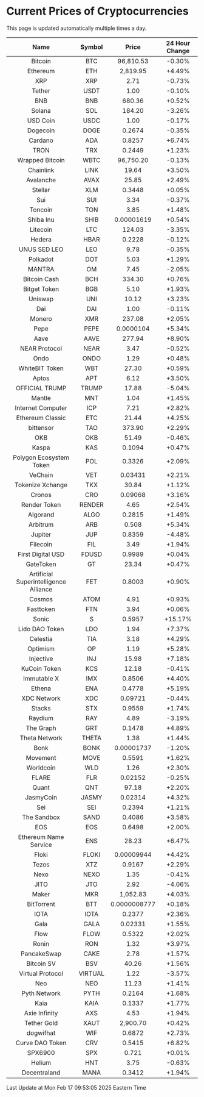 # Current Prices of Cryptocurrencies
This page is updated automatically multiple times a day.

| Name | Symbol | Price | 24 Hour Change |
| :---: |:---:| :---: | :---: |
| Bitcoin | BTC | 96,810.53 | -0.30% |
| Ethereum | ETH | 2,819.95 | +4.49% |
| XRP | XRP | 2.71 | -0.73% |
| Tether | USDT | 1.00 | -0.10% |
| BNB | BNB | 680.36 | +0.52% |
| Solana | SOL | 184.20 | -3.26% |
| USD Coin | USDC | 1.00 | -0.17% |
| Dogecoin | DOGE | 0.2674 | -0.35% |
| Cardano | ADA | 0.8257 | +6.74% |
| TRON | TRX | 0.2449 | +1.23% |
| Wrapped Bitcoin | WBTC | 96,750.20 | -0.13% |
| Chainlink | LINK | 19.64 | +3.50% |
| Avalanche | AVAX | 25.85 | +2.49% |
| Stellar | XLM | 0.3448 | +0.05% |
| Sui | SUI | 3.34 | -0.37% |
| Toncoin | TON | 3.85 | +1.48% |
| Shiba Inu | SHIB | 0.00001619 | +0.54% |
| Litecoin | LTC | 124.03 | -3.35% |
| Hedera | HBAR | 0.2228 | -0.12% |
| UNUS SED LEO | LEO | 9.78 | -0.35% |
| Polkadot | DOT | 5.03 | +1.29% |
| MANTRA | OM | 7.45 | -2.05% |
| Bitcoin Cash | BCH | 334.30 | +0.76% |
| Bitget Token | BGB | 5.10 | +1.93% |
| Uniswap | UNI | 10.12 | +3.23% |
| Dai | DAI | 1.00 | -0.11% |
| Monero | XMR | 237.08 | +2.05% |
| Pepe | PEPE | 0.0000104 | +5.34% |
| Aave | AAVE | 277.94 | +8.90% |
| NEAR Protocol | NEAR | 3.47 | -0.52% |
| Ondo | ONDO | 1.29 | +0.48% |
| WhiteBIT Token | WBT | 27.30 | +0.59% |
| Aptos | APT | 6.12 | +3.50% |
| OFFICIAL TRUMP | TRUMP | 17.88 | -5.04% |
| Mantle | MNT | 1.04 | +1.45% |
| Internet Computer | ICP | 7.21 | +2.82% |
| Ethereum Classic | ETC | 21.44 | +4.25% |
| bittensor | TAO | 373.90 | +2.29% |
| OKB | OKB | 51.49 | -0.46% |
| Kaspa | KAS | 0.1094 | +0.47% |
| Polygon Ecosystem Token | POL | 0.3326 | +2.09% |
| VeChain | VET | 0.03431 | +2.21% |
| Tokenize Xchange | TKX | 30.84 | +1.12% |
| Cronos | CRO | 0.09068 | +3.16% |
| Render Token | RENDER | 4.65 | +2.54% |
| Algorand | ALGO | 0.2815 | +1.49% |
| Arbitrum | ARB | 0.508 | +5.34% |
| Jupiter | JUP | 0.8359 | -4.48% |
| Filecoin | FIL | 3.49 | +1.94% |
| First Digital USD | FDUSD | 0.9989 | +0.04% |
| GateToken | GT | 23.34 | +0.47% |
| Artificial Superintelligence Alliance | FET | 0.8003 | +0.90% |
| Cosmos | ATOM | 4.91 | +0.93% |
| Fasttoken | FTN | 3.94 | +0.06% |
| Sonic | S | 0.5957 | +15.17% |
| Lido DAO Token | LDO | 1.94 | +7.37% |
| Celestia | TIA | 3.18 | +4.29% |
| Optimism | OP | 1.19 | +5.28% |
| Injective | INJ | 15.98 | +7.18% |
| KuCoin Token | KCS | 12.18 | -0.41% |
| Immutable X | IMX | 0.8506 | +4.40% |
| Ethena | ENA | 0.4778 | +5.19% |
| XDC Network | XDC | 0.09721 | -0.44% |
| Stacks | STX | 0.9559 | +1.74% |
| Raydium | RAY | 4.89 | -3.19% |
| The Graph | GRT | 0.1478 | +4.89% |
| Theta Network | THETA | 1.38 | +1.44% |
| Bonk | BONK | 0.00001737 | -1.20% |
| Movement | MOVE | 0.5591 | +1.62% |
| Worldcoin | WLD | 1.26 | +2.30% |
| FLARE | FLR | 0.02152 | -0.25% |
| Quant | QNT | 97.18 | +2.20% |
| JasmyCoin | JASMY | 0.02314 | +4.32% |
| Sei | SEI | 0.2394 | +1.21% |
| The Sandbox | SAND | 0.4086 | +3.58% |
| EOS | EOS | 0.6498 | +2.00% |
| Ethereum Name Service | ENS | 28.23 | +6.47% |
| Floki | FLOKI | 0.00009944 | +4.42% |
| Tezos | XTZ | 0.9167 | +2.29% |
| Nexo | NEXO | 1.35 | -0.41% |
| JITO | JTO | 2.92 | -4.06% |
| Maker | MKR | 1,052.83 | +4.03% |
| BitTorrent | BTT | 0.0000008777 | +0.18% |
| IOTA | IOTA | 0.2377 | +2.36% |
| Gala | GALA | 0.02331 | +1.55% |
| Flow | FLOW | 0.5322 | +2.02% |
| Ronin | RON | 1.32 | +3.97% |
| PancakeSwap | CAKE | 2.78 | +1.57% |
| Bitcoin SV | BSV | 40.26 | +1.56% |
| Virtual Protocol | VIRTUAL | 1.22 | -3.57% |
| Neo | NEO | 11.23 | +1.41% |
| Pyth Network | PYTH | 0.2164 | +1.68% |
| Kaia | KAIA | 0.1337 | +1.77% |
| Axie Infinity | AXS | 4.53 | +1.94% |
| Tether Gold | XAUT | 2,900.70 | +0.42% |
| dogwifhat | WIF | 0.6872 | +2.73% |
| Curve DAO Token | CRV | 0.5415 | +6.82% |
| SPX6900 | SPX | 0.721 | +0.01% |
| Helium | HNT | 3.75 | -0.63% |
| Decentraland | MANA | 0.3412 | +1.94% |

Last Update at Mon Feb 17 09:53:05 2025 Eastern Time